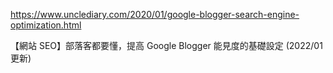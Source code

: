 
https://www.unclediary.com/2020/01/google-blogger-search-engine-optimization.html

【網站 SEO】部落客都要懂，提高 Google Blogger 能見度的基礎設定 (2022/01 更新)